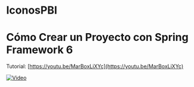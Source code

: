 # IconosPBI

# Cómo Crear un Proyecto con Spring Framework 6
Tutorial: [https://youtu.be/MarBoxLiXYc](https://youtu.be/MarBoxLiXYc)

[![Video](https://markdown-videos.deta.dev/youtube/MarBoxLiXYc)](https://youtu.be/MarBoxLiXYc)
